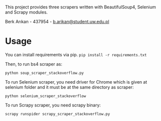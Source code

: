 This project provides three scrapers written with BeautifulSoup4, Selenium and Scrapy modules. 

Berk Arıkan - 437954 - b.arikan@student.uw.edu.pl

# Usage
You can install requirements via pip.
`pip install -r requirements.txt`

Then, to run bs4 scraper as:

`python soup_scraper_stackoverflow.py`

To run Selenium scraper, you need driver for Chrome which is given at selenium folder and it must be at the same directory as scraper:

`python selenium_scraper_stackoverflow`

To run Scrapy scraper, you need scrapy binary:

`scrapy runspider scrapy_scraper_stackoverflow.py`